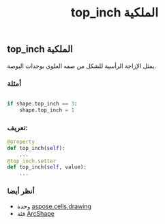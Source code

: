 ﻿---
title: top_inch الملكية
second_title: Aspose.Cells for Python via .NET API المراجع
description:
type: docs
weight: 1140
url: /ar/python-net/aspose.cells.drawing/arcshape/top_inch/
is_root: false
---
##  top_inch الملكية

يمثل الإزاحة الرأسية للشكل من صفه العلوي بوحدات البوصة.

###  أمثلة

```python

if shape.top_inch == 3:
    shape.top_inch = 1

```
###  تعريف:
```python
@property
def top_inch(self):
    ...
@top_inch.setter
def top_inch(self, value):
    ...
```

###  أنظر أيضا
* وحدة [aspose.cells.drawing](../../)
* فئة [ArcShape](/cells/ar/python-net/aspose.cells.drawing/arcshape)
